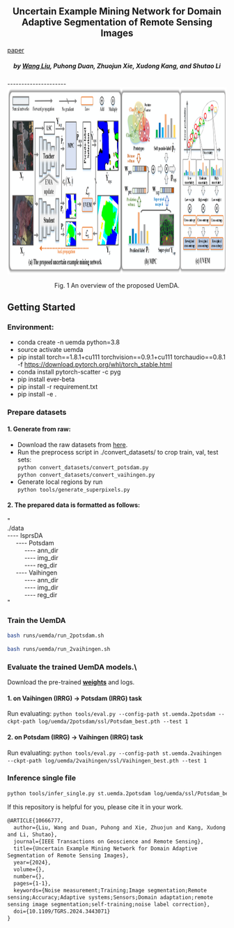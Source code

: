 <h2 align="center">Uncertain Example Mining Network for Domain Adaptive Segmentation of Remote Sensing Images</h2>

[paper]()
<h5 align="center">by <a href="https://scholar.google.com/citations?user=LXlWdyQAAAAJ&hl=zh-CN">Wang Liu</a>, 
Puhong Duan, Zhuojun Xie, Xudong Kang, and Shutao Li</h5>
---------------------
<div align=center><img src="asserts/overview1.png" width = 1080 height =428></div>
<p align="center">Fig. 1 An overview of the proposed UemDA.</p>


## Getting Started

### Environment:
- conda create -n uemda python=3.8
- source activate uemda
- pip install torch==1.8.1+cu111 torchvision==0.9.1+cu111 torchaudio==0.8.1 -f https://download.pytorch.org/whl/torch_stable.html
- conda install pytorch-scatter -c pyg
- pip install ever-beta
- pip install -r requirement.txt
- pip install -e .

### Prepare datasets

#### 1. Generate from raw:

- Download the raw datasets from <a href="https://www.isprs.org/education/benchmarks/UrbanSemLab/2d-sem-label-potsdam.aspx">here</a>.
- Run the preprocess script in ./convert_datasets/ to crop train, val, test sets:\
`python convert_datasets/convert_potsdam.py`\
`python convert_datasets/convert_vaihingen.py`
- Generate local regions by run \
`python tools/generate_superpixels.py`

#### 2. The prepared data is formatted as follows:
"\
./data\
----&nbsp;IsprsDA\
&nbsp;&nbsp;&nbsp;&nbsp;&nbsp;----&nbsp;Potsdam\
&nbsp;&nbsp;&nbsp;&nbsp;&nbsp;&nbsp;&nbsp;&nbsp;&nbsp;&nbsp;----&nbsp;ann_dir\
&nbsp;&nbsp;&nbsp;&nbsp;&nbsp;&nbsp;&nbsp;&nbsp;&nbsp;&nbsp;----&nbsp;img_dir\
&nbsp;&nbsp;&nbsp;&nbsp;&nbsp;&nbsp;&nbsp;&nbsp;&nbsp;&nbsp;----&nbsp;reg_dir\
&nbsp;&nbsp;&nbsp;&nbsp;&nbsp;----&nbsp;Vaihingen\
&nbsp;&nbsp;&nbsp;&nbsp;&nbsp;&nbsp;&nbsp;&nbsp;&nbsp;&nbsp;----&nbsp;ann_dir\
&nbsp;&nbsp;&nbsp;&nbsp;&nbsp;&nbsp;&nbsp;&nbsp;&nbsp;&nbsp;----&nbsp;img_dir\
&nbsp;&nbsp;&nbsp;&nbsp;&nbsp;&nbsp;&nbsp;&nbsp;&nbsp;&nbsp;----&nbsp;reg_dir\
"

### Train the UemDA
```bash 
bash runs/uemda/run_2potsdam.sh
```
```bash 
bash runs/uemda/run_2vaihingen.sh
```


### Evaluate the trained UemDA models.\
Download the pre-trained [<b>weights</b>](https://pan.baidu.com/s/1rWHSgRpSVPlLt5_bykHCOg?pwd=6th5) and logs.
#### 1. on Vaihingen (IRRG) -> Potsdam (IRRG) task
Run evaluating: `python tools/eval.py --config-path st.uemda.2potsdam --ckpt-path log/uemda/2potsdam/ssl/Potsdam_best.pth --test 1`
#### 2. on Potsdam (IRRG) -> Vaihingen (IRRG) task
Run evaluating: `python tools/eval.py --config-path st.uemda.2vaihingen --ckpt-path log/uemda/2vaihingen/ssl/Vaihingen_best.pth --test 1`



### Inference single file
```bash 
python tools/infer_single.py st.uemda.2potsdam log/uemda/ssl/Potsdam_best.pth [image-path] --save-dir [save-dir-path]
```

If this repository is helpful for you, please cite it in your work.

```commandline
@ARTICLE{10666777,
  author={Liu, Wang and Duan, Puhong and Xie, Zhuojun and Kang, Xudong and Li, Shutao},
  journal={IEEE Transactions on Geoscience and Remote Sensing}, 
  title={Uncertain Example Mining Network for Domain Adaptive Segmentation of Remote Sensing Images}, 
  year={2024},
  volume={},
  number={},
  pages={1-1},
  keywords={Noise measurement;Training;Image segmentation;Remote sensing;Accuracy;Adaptive systems;Sensors;Domain adaptation;remote sensing image segmentation;self-training;noise label correction},
  doi={10.1109/TGRS.2024.3443071}
}
```




